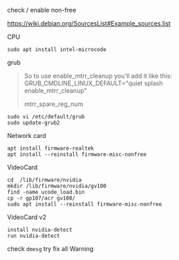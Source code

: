 check / enable non-free

<https://wiki.debian.org/SourcesList#Example_sources.list>


CPU
```
sudo apt install intel-microcode
```


grub
> So to use enable_mtrr_cleanup you'll add it like this:
> GRUB_CMDLINE_LINUX_DEFAULT="quiet splash enable_mtrr_cleanup"
> 
> mtrr_spare_reg_num

```
sudo vi /etc/default/grub
sudo update-grub2
```


Network card
```
apt install firmware-realtek
apt install --reinstall firmware-misc-nonfree
```


VideoCard
```
cd  /lib/firmware/nvidia
mkdir /lib/firmware/nvidia/gv100
find -name ucode_load.bin
cp -r gp107/acr gv100/
sudo apt install --reinstall firmware-misc-nonfree
```

VideoCard v2
```
install nvidia-detect
run nvidia-detect
```

check `dmesg` try fix all
    Warning
